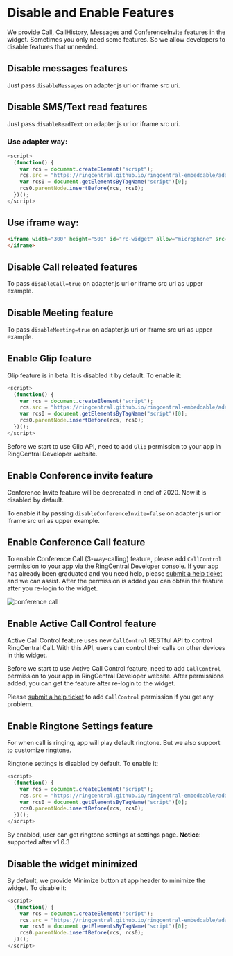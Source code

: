 # Disable and Enable Features

We provide Call, CallHistory, Messages and ConferenceInvite features in the widget. Sometimes you only need some features. So we allow developers to disable features that unneeded.

## Disable messages features

Just pass `disableMessages` on adapter.js uri or iframe src uri.

## Disable SMS/Text read features

Just pass `disableReadText` on adapter.js uri or iframe src uri.

### Use adapter way:

```js
<script>
  (function() {
    var rcs = document.createElement("script");
    rcs.src = "https://ringcentral.github.io/ringcentral-embeddable/adapter.js?disableMessages=true";
    var rcs0 = document.getElementsByTagName("script")[0];
    rcs0.parentNode.insertBefore(rcs, rcs0);
  })();
</script>
```

## Use iframe way:

```html
<iframe width="300" height="500" id="rc-widget" allow="microphone" src="https://ringcentral.github.io/ringcentral-embeddable/app.html?disableMessages=true">
</iframe>
```

## Disable Call releated features

To pass `disableCall=true` on adapter.js uri or iframe src uri as upper example.

## Disable Meeting feature

To pass `disableMeeting=true` on adapter.js uri or iframe src uri as upper example.

## Enable Glip feature

Glip feature is in beta. It is disabled it by default. To enable it:

```js
<script>
  (function() {
    var rcs = document.createElement("script");
    rcs.src = "https://ringcentral.github.io/ringcentral-embeddable/adapter.js?disableGlip=false";
    var rcs0 = document.getElementsByTagName("script")[0];
    rcs0.parentNode.insertBefore(rcs, rcs0);
  })();
</script>
```

Before we start to use Glip API, need to add `Glip` permission to your app in RingCentral Developer website.

## Enable Conference invite feature

Conference Invite feature will be deprecated in end of 2020. Now it is disabled by default.

To enable it by passing `disableConferenceInvite=false` on adapter.js uri or iframe src uri as upper example.

## Enable Conference Call feature

To enable Conference Call (3-way-calling) feature, please add `CallControl` permission to your app via the RingCentral Developer console. If your app has already been graduated and you need help, please [submit a help ticket](https://developers.ringcentral.com/support/create-case) and we can assist. After the permission is added you can obtain the feature after you re-login to the widget.

![conference call](https://user-images.githubusercontent.com/7036536/110581133-eb770e80-81a4-11eb-9951-fde986a07780.png)

## Enable Active Call Control feature

Active Call Control feature uses new `CallControl` RESTful API to control RingCentral Call. With this API, users can control their calls on other devices in this widget. 

Before we start to use Active Call Control feature, need to add `CallControl` permission to your app in RingCentral Developer website. After permissions added, you can get the feature after re-login to the widget.

Please [submit a help ticket](https://developers.ringcentral.com/support/create-case) to add `CallControl` permission if you get any problem.

## Enable Ringtone Settings feature

For when call is ringing, app will play default ringtone. But we also support to customize ringtone.

Ringtone settings is disabled by default. To enable it:

```js
<script>
  (function() {
    var rcs = document.createElement("script");
    rcs.src = "https://ringcentral.github.io/ringcentral-embeddable/adapter.js?enableRingtoneSettings=1";
    var rcs0 = document.getElementsByTagName("script")[0];
    rcs0.parentNode.insertBefore(rcs, rcs0);
  })();
</script>
```

By enabled, user can get ringtone settings at settings page.
**Notice**: supported after v1.6.3

## Disable the widget minimized

By default, we provide Minimize button at app header to minimize the widget. To disable it:

```js
<script>
  (function() {
    var rcs = document.createElement("script");
    rcs.src = "https://ringcentral.github.io/ringcentral-embeddable/adapter.js?disableMinimize=1";
    var rcs0 = document.getElementsByTagName("script")[0];
    rcs0.parentNode.insertBefore(rcs, rcs0);
  })();
</script>
```